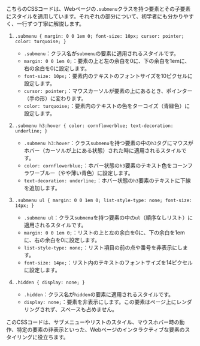 こちらのCSSコードは、Webページの`.submenu`クラスを持つ要素とその子要素にスタイルを適用しています。それぞれの部分について、初学者にも分かりやすく、一行ずつ丁寧に解説します。

1. `.submenu { margin: 0 0 1em 0; font-size: 10px; cursor: pointer; color: turquoise; }`
   - `.submenu`：クラス名が`submenu`の要素に適用されるスタイルです。
   - `margin: 0 0 1em 0;`：要素の上と左の余白を0に、下の余白を1emに、右の余白を0に設定します。
   - `font-size: 10px;`：要素内のテキストのフォントサイズを10ピクセルに設定します。
   - `cursor: pointer;`：マウスカーソルが要素の上にあるとき、ポインター（手の形）に変わります。
   - `color: turquoise;`：要素内のテキストの色をターコイズ（青緑色）に設定します。

2. `.submenu h3:hover { color: cornflowerblue; text-decoration: underline; }`
   - `.submenu h3:hover`：クラス`submenu`を持つ要素の中の`h3`タグにマウスがホバー（カーソルが上にある状態）された時に適用されるスタイルです。
   - `color: cornflowerblue;`：ホバー状態の`h3`要素のテキスト色をコーンフラワーブルー（やや薄い青色）に設定します。
   - `text-decoration: underline;`：ホバー状態の`h3`要素のテキストに下線を追加します。

3. `.submenu ul { margin: 0 0 1em 0; list-style-type: none; font-size: 14px; }`
   - `.submenu ul`：クラス`submenu`を持つ要素の中の`ul`（順序なしリスト）に適用されるスタイルです。
   - `margin: 0 0 1em 0;`：リストの上と左の余白を0に、下の余白を1emに、右の余白を0に設定します。
   - `list-style-type: none;`：リスト項目の前の点や番号を非表示にします。
   - `font-size: 14px;`：リスト内のテキストのフォントサイズを14ピクセルに設定します。

4. `.hidden { display: none; }`
   - `.hidden`：クラス名が`hidden`の要素に適用されるスタイルです。
   - `display: none;`：要素を非表示にします。この要素はページ上にレンダリングされず、スペースも占めません。

このCSSコードは、サブメニューやリストのスタイル、マウスホバー時の動作、特定の要素の非表示といった、Webページのインタラクティブな要素のスタイリングに役立ちます。